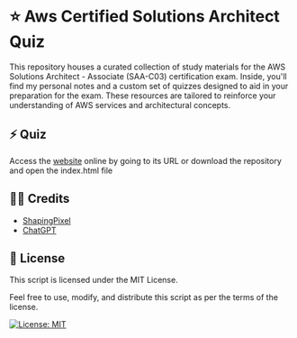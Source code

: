 # ⭐ Aws Certified Solutions Architect Quiz

This repository houses a curated collection of study materials for the AWS Solutions Architect - Associate (SAA-C03) certification exam. Inside, you'll find my personal notes and a custom set of quizzes designed to aid in your preparation for the exam. These resources are tailored to reinforce your understanding of AWS services and architectural concepts. 

## ⚡ Quiz

Access the [website](https://gabrielflores8227.github.io/SAA-C03) online by going to its URL or download the repository and open the index.html file

## 👏🏼 Credits

<ul>
  <li>
    <a href="https://www.youtube.com/@shapingpixel">ShapingPixel</a>
  </li>
    <li>
    <a href="https://chat.openai.com">ChatGPT</a>
  </li>
</ul>

## 📖 License

This script is licensed under the MIT License.

Feel free to use, modify, and distribute this script as per the terms of the license.

[![License: MIT](https://img.shields.io/badge/License-MIT-yellow.svg)](https://opensource.org/licenses/MIT)

